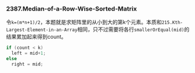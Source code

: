 ### 2387.Median-of-a-Row-Wise-Sorted-Matrix

令`k=(m*n+1)/2`，本题就是求矩阵里的从小到大的第k个元素。本质和`215.Kth-Largest-Element-in-an-Array`相同，只不过需要将各行`smallerOrEqual(mid)`的结果累加起来得到count。
```cpp
if (count < k)
  left = mid+1;
else
  right = mid;
```

